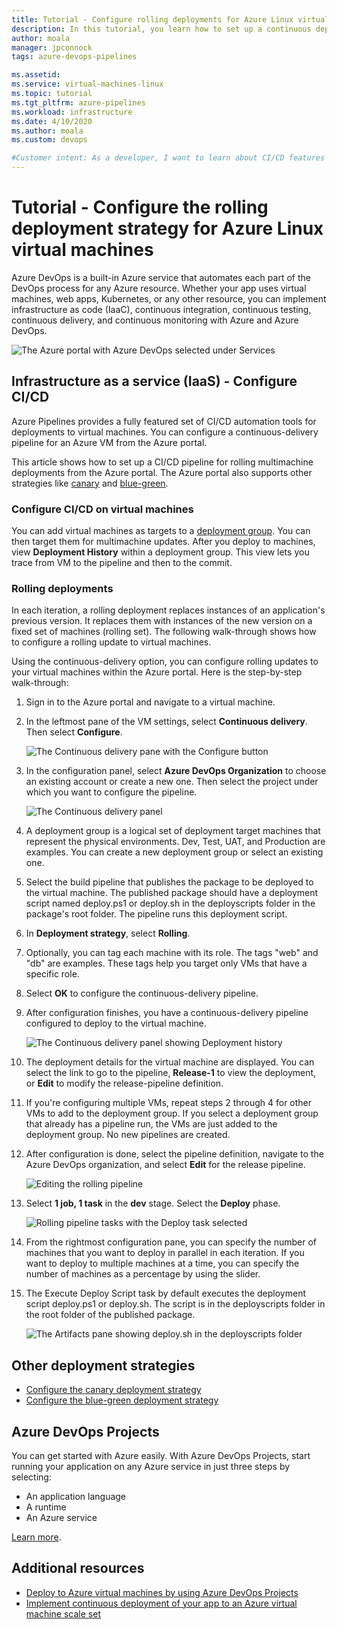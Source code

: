 ```yaml
---
title: Tutorial - Configure rolling deployments for Azure Linux virtual machines
description: In this tutorial, you learn how to set up a continuous deployment (CD) pipeline. This pipeline incrementally updates a group of Azure Linux virtual machines using the rolling deployment strategy.
author: moala
manager: jpconnock
tags: azure-devops-pipelines

ms.assetid: 
ms.service: virtual-machines-linux
ms.topic: tutorial
ms.tgt_pltfrm: azure-pipelines
ms.workload: infrastructure
ms.date: 4/10/2020
ms.author: moala
ms.custom: devops

#Customer intent: As a developer, I want to learn about CI/CD features in Azure so that I can use Azure DevOps services like Azure Pipelines to build and deploy my applications automatically.
---
```


# Tutorial - Configure the rolling deployment strategy for Azure Linux virtual machines

Azure DevOps is a built-in Azure service that automates each part of the DevOps process for any Azure resource. Whether your app uses virtual machines, web apps, Kubernetes, or any other resource, you can implement infrastructure as code (IaaC), continuous integration, continuous testing, continuous delivery, and continuous monitoring with Azure and Azure DevOps.

![The Azure portal with Azure DevOps selected under Services](media/tutorial-devops-azure-pipelines-classic/azdevops-view.png)

## Infrastructure as a service (IaaS) - Configure CI/CD

Azure Pipelines provides a fully featured set of CI/CD automation tools for deployments to virtual machines. You can configure a continuous-delivery pipeline for an Azure VM from the Azure portal.

This article shows how to set up a CI/CD pipeline for rolling multimachine deployments from the Azure portal. The Azure portal also supports other strategies like [canary](https://aka.ms/AA7jdrz) and [blue-green](https://aka.ms/AA83fwu).

### Configure CI/CD on virtual machines

You can add virtual machines as targets to a [deployment group](https://docs.microsoft.com/azure/devops/pipelines/release/deployment-groups). You can then target them for multimachine updates. After you deploy to machines, view **Deployment History** within a deployment group. This view lets you trace from VM to the pipeline and then to the commit.

### Rolling deployments

In each iteration, a rolling deployment replaces instances of an application's previous version. It replaces them with instances of the new version on a fixed set of machines (rolling set). The following walk-through shows how to configure a rolling update to virtual machines.

Using the continuous-delivery option, you can configure rolling updates to your virtual machines within the Azure portal. Here is the step-by-step walk-through:

1. Sign in to the Azure portal and navigate to a virtual machine.
1. In the leftmost pane of the VM settings, select **Continuous delivery**. Then select **Configure**.

   ![The Continuous delivery pane with the Configure button](media/tutorial-devops-azure-pipelines-classic/azure-devops-configure.png)

1. In the configuration panel, select **Azure DevOps Organization** to choose an existing account or create a new one. Then select the project under which you want to configure the pipeline.  

   ![The Continuous delivery panel](media/tutorial-devops-azure-pipelines-classic/azure-devops-rolling.png)

1. A deployment group is a logical set of deployment target machines that represent the physical environments. Dev, Test, UAT, and Production are examples. You can create a new deployment group or select an existing one.
1. Select the build pipeline that publishes the package to be deployed to the virtual machine. The published package should have a deployment script named deploy.ps1 or deploy.sh in the deployscripts folder in the package's root folder. The pipeline runs this deployment script.
1. In **Deployment strategy**, select **Rolling**.
1. Optionally, you can tag each machine with its role. The tags "web" and "db" are examples. These tags help you target only VMs that have a specific role.
1. Select **OK** to configure the continuous-delivery pipeline.
1. After configuration finishes, you have a continuous-delivery pipeline configured to deploy to the virtual machine.  

   ![The Continuous delivery panel showing Deployment history](media/tutorial-devops-azure-pipelines-classic/azure-devops-deployment-history.png)

1. The deployment details for the virtual machine are displayed. You can select the link to go to the pipeline, **Release-1** to view the deployment, or **Edit** to modify the release-pipeline definition.

1. If you're configuring multiple VMs, repeat steps 2 through 4 for other VMs to add to the deployment group. If you select a deployment group that already has a pipeline run, the VMs are just added to the deployment group. No new pipelines are created.
1. After configuration is done, select the pipeline definition, navigate to the Azure DevOps organization, and select **Edit** for the release pipeline.

   ![Editing the rolling pipeline](media/tutorial-devops-azure-pipelines-classic/azure-devops-rolling-pipeline.png)

1. Select **1 job, 1 task** in the **dev** stage. Select the **Deploy** phase.

   ![Rolling pipeline tasks with the Deploy task selected](media/tutorial-devops-azure-pipelines-classic/azure-devops-rolling-pipeline-tasks.png)

1. From the rightmost configuration pane, you can specify the number of machines that you want to deploy in parallel in each iteration. If you want to deploy to multiple machines at a time, you can specify the number of machines as a percentage by using the slider.  

1. The Execute Deploy Script task by default executes the deployment script deploy.ps1 or deploy.sh. The script is in the deployscripts folder in the root folder of the published package.

   ![The Artifacts pane showing deploy.sh in the deployscripts folder](media/tutorial-deployment-strategy/package.png)

## Other deployment strategies

- [Configure the canary deployment strategy](https://aka.ms/AA7jdrz)
- [Configure the blue-green deployment strategy](https://aka.ms/AA83fwu)

## Azure DevOps Projects

You can get started with Azure easily. With Azure DevOps Projects, start running your application on any Azure service in just three steps by selecting:

- An application language
- A runtime
- An Azure service
 
[Learn more](https://azure.microsoft.com/features/devops-projects/).
 
## Additional resources

- [Deploy to Azure virtual machines by using Azure DevOps Projects](https://docs.microsoft.com/azure/devops-project/azure-devops-project-vms)
- [Implement continuous deployment of your app to an Azure virtual machine scale set](https://docs.microsoft.com/azure/devops/pipelines/apps/cd/azure/deploy-azure-scaleset)
